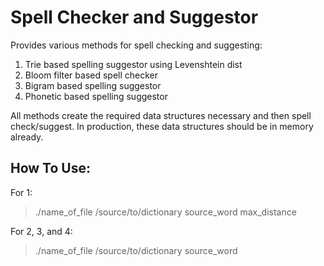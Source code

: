 Spell Checker and Suggestor
======

Provides various methods for spell checking and suggesting:

 1. Trie based spelling suggestor using Levenshtein dist
 2. Bloom filter based spell checker
 3. Bigram based spelling suggestor
 4. Phonetic based spelling suggestor

All methods create the required data structures necessary and then spell check/suggest.  In production, these data structures should be in memory already. 

How To Use:
--------

  For 1:
  > ./name_of_file /source/to/dictionary source_word max_distance

  For 2, 3, and 4:
  > ./name_of_file /source/to/dictionary source_word

